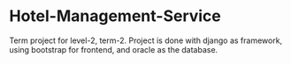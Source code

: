 # Hotel-Management-Service
Term project for level-2, term-2. Project is done with django as framework, using bootstrap for frontend, and oracle as the database.
